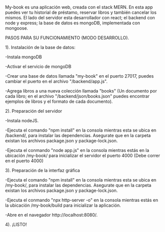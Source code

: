 My-book es una aplicación web, creada con el stack MERN. En esta app puedes ver tu historial de préstamo, 
reservar libros y también cancelar los mismos. El lado del servidor esta desarrollador con react; el backend con node y express; 
la base de datos es mongoDB, implementada con mongoose.




PASOS PARA SU FUNCIONAMIENTO (MODO DESARROLLO).



1). Instalación de la base de datos:

  
  -Instala mongoDB
  
  -Activar el servicio de mongoDB
  
  -Crear una base de datos llamada "my-book" en el puerto 27017, puedes cambiar el puerto en el archivo "/backend/app.js".
  
  -Agrega libros a una nueva colección llamada "books" (Un documento por cada libro; en el archivo "/backend/json/books.json" puedes encontrar ejemplos de libros y el formato de cada documento).
  
  
2). Preparación del servidor 
  
  
  -Instala nodeJS.
  
  -Ejecuta el comando "npm install" en la consola mientras esta se ubica en /backend/, para instalar las dependencias. Asegurate que en la carpeta existan los archivos package.json y package-lock.json.
  
  -Ejecuta el conmando "node app.js" en la consola mientras estás en la ubicación /my-book/ para inicializar el servidor el puerto 4000 (Debe correr en el puerto 4000)
  
  
3). Preparación de la interfaz gráfica 


  -Ejecuta el comando "npm install" en la consola mientras esta se ubica en /my-book/, para instalar las dependencias. Asegurate que en la carpeta existan los archivos package.json y package-lock.json.
  
  -Ejecuta el conmando "npx http-server -o" en la consola mientras estás en la ubicación /my-book/build para inicializar la aplicación.
  
  -Abre en el navegador http://localhost:8080/.
  
  
4). ¡LISTO!
  
  
  

